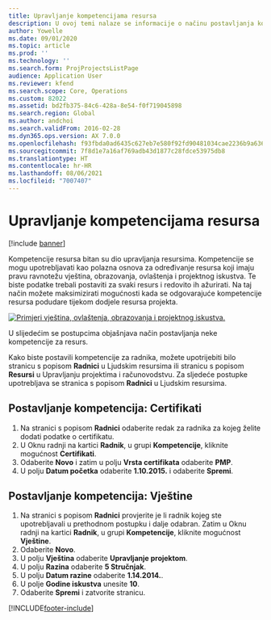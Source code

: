 ```yaml
---
title: Upravljanje kompetencijama resursa
description: U ovoj temi nalaze se informacije o načinu postavljanja kompetencija za resurse projekta.
author: Yowelle
ms.date: 09/01/2020
ms.topic: article
ms.prod: ''
ms.technology: ''
ms.search.form: ProjProjectsListPage
audience: Application User
ms.reviewer: kfend
ms.search.scope: Core, Operations
ms.custom: 82022
ms.assetid: bd2fb375-84c6-428a-8e54-f0f719045898
ms.search.region: Global
ms.author: andchoi
ms.search.validFrom: 2016-02-28
ms.dyn365.ops.version: AX 7.0.0
ms.openlocfilehash: f93fbda0ad6435c627eb7e580f92fd90481034cae2236b9a636195883470ca5c
ms.sourcegitcommit: 7f8d1e7a16af769adb43d1877c28fdce53975db8
ms.translationtype: HT
ms.contentlocale: hr-HR
ms.lasthandoff: 08/06/2021
ms.locfileid: "7007407"
---
```

# <a name="manage-resource-competencies"></a>Upravljanje kompetencijama resursa

[!include [banner](../includes/banner.md)]

Kompetencije resursa bitan su dio upravljanja resursima. Kompetencije se mogu upotrebljavati kao polazna osnova za određivanje resursa koji imaju pravu ravnotežu vještina, obrazovanja, ovlaštenja i projektnog iskustva. Te biste podatke trebali postaviti za svaki resurs i redovito ih ažurirati. Na taj način možete maksimizirati mogućnosti kada se odgovarajuće kompetencije resursa podudare tijekom dodjele resursa projekta.

[![Primjeri vještina, ovlaštenja, obrazovanja i projektnog iskustva.](./media/projectresourcing06-1024x383.jpg)](./media/projectresourcing06.jpg)

U slijedećim se postupcima objašnjava način postavljanja neke kompetencije za resurs.

Kako biste postavili kompetencije za radnika, možete upotrijebiti bilo stranicu s popisom **Radnici** u Ljudskim resursima ili stranicu s popisom **Resursi** u Upravljanju projektima i računovodstvu. Za sljedeće postupke upotrebljava se stranica s popisom **Radnici** u Ljudskim resursima.

## <a name="set-up-competencies-certificates"></a>Postavljanje kompetencija: Certifikati

1. Na stranici s popisom **Radnici** odaberite redak za radnika za kojeg želite dodati podatke o certifikatu.
2. U Oknu radnji na kartici **Radnik**, u grupi **Kompetencije**, kliknite mogućnost **Certifikati**.
3. Odaberite **Novo** i zatim u polju **Vrsta certifikata** odaberite **PMP**.
4. U polju **Datum početka** odaberite **1.10.2015.** i odaberite **Spremi**.

## <a name="set-up-competencies-skills"></a>Postavljanje kompetencija: Vještine

1. Na stranici s popisom **Radnici** provjerite je li radnik kojeg ste upotrebljavali u prethodnom postupku i dalje odabran. Zatim u Oknu radnji na kartici **Radnik**, u grupi **Kompetencije**, kliknite mogućnost **Vještine**.
2. Odaberite **Novo**.
3. U polju **Vještina** odaberite **Upravljanje projektom**.
4. U polju **Razina** odaberite **5 Stručnjak**.
5. U polju **Datum razine** odaberite **1.14.2014.**.
6. U polje **Godine iskustva** unesite **10**.
7. Odaberite **Spremi** i zatvorite stranicu.


[!INCLUDE[footer-include](../includes/footer-banner.md)]